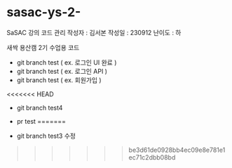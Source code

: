 # sasac-ys-2-

SaSAC 강의 코드 관리
작성자 : 김서본
작성일 : 230912
난이도 : 하

새싹 용산캠 2기 수업용 코드

- git branch test ( ex. 로그인 UI 완료 )
- git branch test ( ex. 로그인 API )
- git branch test ( ex. 회원가입 )

<<<<<<< HEAD
- git branch test4

- pr test
=======
- git branch test3 수정
>>>>>>> be3d61de0928bb4ec09e8e781e1ec71c2dbb08bd
